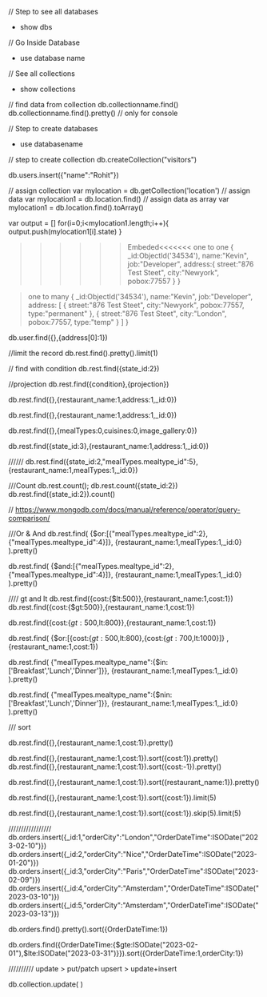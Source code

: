 // Step to see all databases
* show dbs

// Go Inside Database
* use database name

// See all collections
* show collections

// find data from collection
db.collectionname.find()
db.collectionname.find().pretty() // only for console


// Step to create databases
* use databasename

// step to create collection
db.createCollection("visitors")

db.users.insert({"name":"Rohit"})

// assign collection
var mylocation = db.getCollection('location')
// assign data 
var mylocation1 = db.location.find()
// assign data as array
var mylocation1 = db.location.find().toArray()

var output = []
for(i=0;i<mylocation1.length;i++){
    output.push(mylocation1[i].state)
}

>>>>>>Embeded<<<<<<<
> one to one
{
    _id:ObjectId('34534'),
    name:"Kevin",
    job:"Developer",
    address:{
        street:"876 Test Steet",
        city:"Newyork",
        pobox:77557
    }
}

> one to many
{
    _id:ObjectId('34534'),
    name:"Kevin",
    job:"Developer",
    address:
    [
        {
            street:"876 Test Steet",
            city:"Newyork",
            pobox:77557,
            type:"permanent"
        },
        {
            street:"876 Test Steet",
            city:"London",
            pobox:77557,
            type:"temp"
        }
    ]
}

db.user.find({},{address[0]:1})

//limit the record
db.rest.find().pretty().limit(1)

// find with condition
db.rest.find({state_id:2})

//projection
db.rest.find({condition},{projection})


db.rest.find({},{restaurant_name:1,address:1,_id:0})


db.rest.find({},{restaurant_name:1,address:1,_id:0})


db.rest.find({},{mealTypes:0,cuisines:0,image_gallery:0})

db.rest.find({state_id:3},{restaurant_name:1,address:1,_id:0})

//////
db.rest.find({state_id:2,"mealTypes.mealtype_id":5},{restaurant_name:1,mealTypes:1,_id:0})

///Count
db.rest.count();
db.rest.count({state_id:2})
db.rest.find({state_id:2}).count()

// https://www.mongodb.com/docs/manual/reference/operator/query-comparison/

///Or & And
db.rest.find(
    {$or:[{"mealTypes.mealtype_id":2},{"mealTypes.mealtype_id":4}]},
    {restaurant_name:1,mealTypes:1,_id:0}
).pretty()


db.rest.find(
    {$and:[{"mealTypes.mealtype_id":2},{"mealTypes.mealtype_id":4}]},
    {restaurant_name:1,mealTypes:1,_id:0}
).pretty()


//// gt and lt
db.rest.find({cost:{$lt:500}},{restaurant_name:1,cost:1})
db.rest.find({cost:{$gt:500}},{restaurant_name:1,cost:1})

db.rest.find({cost:{$gt:500,$lt:800}},{restaurant_name:1,cost:1})


db.rest.find(
    {$or:[{cost:{$gt:500,$lt:800},{cost:{$gt:700,$lt:1000}]}
    ,{restaurant_name:1,cost:1})


db.rest.find(
    {"mealTypes.mealtype_name":{$in:['Breakfast','Lunch','Dinner']}},
    {restaurant_name:1,mealTypes:1,_id:0}
).pretty()


db.rest.find(
    {"mealTypes.mealtype_name":{$nin:['Breakfast','Lunch','Dinner']}},
    {restaurant_name:1,mealTypes:1,_id:0}
).pretty()

/// sort

db.rest.find({},{restaurant_name:1,cost:1}).pretty()

db.rest.find({},{restaurant_name:1,cost:1}).sort({cost:1}).pretty()
db.rest.find({},{restaurant_name:1,cost:1}).sort({cost:-1}).pretty()

db.rest.find({},{restaurant_name:1,cost:1}).sort({restaurant_name:1}).pretty()


db.rest.find({},{restaurant_name:1,cost:1}).sort({cost:1}).limit(5)

db.rest.find({},{restaurant_name:1,cost:1}).sort({cost:1}).skip(5).limit(5)


/////////////////
db.orders.insert({_id:1,"orderCity":"London","OrderDateTime":ISODate("2023-02-10")})
db.orders.insert({_id:2,"orderCity":"Nice","OrderDateTime":ISODate("2023-01-20")})
db.orders.insert({_id:3,"orderCity":"Paris","OrderDateTime":ISODate("2023-02-09")})
db.orders.insert({_id:4,"orderCity":"Amsterdam","OrderDateTime":ISODate("2023-03-10")})
db.orders.insert({_id:5,"orderCity":"Amsterdam","OrderDateTime":ISODate("2023-03-13")})

db.orders.find().pretty().sort({OrderDateTime:1})


db.orders.find({OrderDateTime:{$gte:ISODate("2023-02-01"),$lte:ISODate("2023-03-31")}}).sort({OrderDateTime:1,orderCity:1})

//////////
update > put/patch
upsert > update+insert

db.collection.update(
    <condition>
    <what you want to update>
)